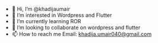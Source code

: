 - 👋 Hi, I’m @khadijaumair
- 👀 I’m interested in Wordpress and Flutter
- 🌱 I’m currently learning ROR
- 💞️ I’m looking to collaborate on wordpress and flutter
- 📫 How to reach me Email: khadija.umair040@gmail.com

<!---
khadijaumair/khadijaumair is a ✨ special ✨ repository because its `README.md` (this file) appears on your GitHub profile.
You can click the Preview link to take a look at your changes.
--->
